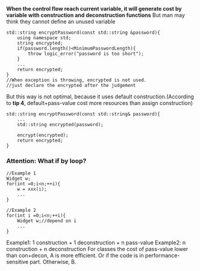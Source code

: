 **When the control flow reach current variable, 
it will generate cost by variable with construction and deconstruction functions**
But man may think they cannot define an unused variable
```
std::string encryptPassword(const std::string &password){
	using namespace std;
	string encrypted;
	if(password.length()<MinimumPasswordLength){
		throw logic_error("password is too short");
	}
	...
	return encrypted;
}
//When exception is throwing, encrypted is not used.
//just declare the encrypted after the judgement
```
But this way is not optimal, because it uses default construction.(According to 
**tip 4**, default+pass-value cost more resources than assign construction)
```
std::string encryptPassword(const std::string& password){
	...
	std::string encrypted(password);

	encrypt(encrypted);
	return encrypted;
}
```
### Attention: What if by loop?
```
//Example 1
Widget w;
for(int =0;i<n;++i){
	w = xxx(i);
	...
}

//Example 2
for(int i =0;i<n;++i){
	Widget w;//depend on i
	...
}
```
Example1: 1 construction + 1 deconstruction + n pass-value
Example2: n construction + n deconstruction
For classes the cost of pass-value lower than con+decon, A is more efficient.
Or if the code is in performance-sensitive part. Otherwise, B.
